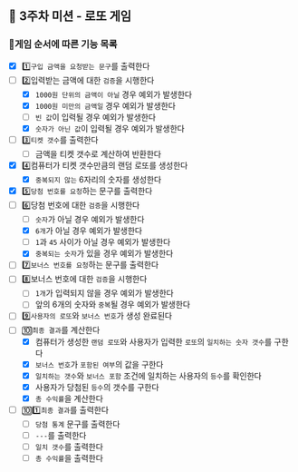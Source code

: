 ## 🎰 3주차 미션 - 로또 게임

### 🎫게임 순서에 따른 기능 목록

- [x] 1️⃣`구입 금액을 요청받는 문구`를 출력한다
- [ ] 2️⃣입력받는 금액에 대한 `검증`을 시행한다
    - [x] `1000원 단위의 금액이 아닐` 경우 예외가 발생한다
    - [x] `1000원 미만의 금액일` 경우 예외가 발생한다
    - [ ] `빈 값`이 입력될 경우 예외가 발생한다
    - [x] `숫자가 아닌 값`이 입력될 경우 예외가 발생한다
- [ ] 3️⃣`티켓 갯수`를 출력한다
    - [ ] 금액을 티켓 갯수로 계산하여 반환한다
- [x] 4️⃣컴퓨터가 티켓 갯수만큼의 랜덤 로또를 생성한다
    - [x] `중복되지 않는` 6자리의 숫자를 생성한다
- [x] 5️⃣`당첨 번호를 요청`하는 문구를 출력한다
- [ ] 6️⃣당첨 번호에 대한 `검증`을 시행한다
    - [ ] `숫자`가 아닐 경우 예외가 발생한다
    - [x] `6개`가 아닐 경우 예외가 발생한다
    - [ ] `1`과 `45` 사이가 아닐 경우 예외가 발생한다
    - [x] `중복되는 숫자`가 있을 경우 예외가 발생한다
- [ ] 7️⃣`보너스 번호를 요청`하는 문구를 출력한다
- [ ] 8️⃣보너스 번호에 대한 `검증`을 시행한다
    - [ ] `1개`가 입력되지 않을 경우 예외가 발생한다
    - [ ] 앞의 6개의 숫자와 `중복`될 경우 예외가 발생한다
- [ ] 9️⃣`사용자의 로또`와 `보너스 번호`가 생성 완료된다
- [ ] 🔟`최종 결과`를 계산한다
    - [x] 컴퓨터가 생성한 `랜덤 로또`와 사용자가 입력한 `로또`의 `일치하는 숫자 갯수`를 구한다
    - [x] `보너스 번호`가 `포함된 여부`의 값을 구한다
    - [x] `일치하는 갯수`와 `보너스 포함` 조건에 일치하는 사용자의 `등수`를 확인한다
    - [x] 사용자가 당첨된 `등수`의 갯수를 구한다
    - [x] `총 수익률`을 계산한다
- [ ] 🔟1️⃣`최종 결과`를 출력한다
    - [ ] `당첨 통계` 문구를 출력한다
    - [ ] `---`를 출력한다
    - [ ] `일치 갯수`를 출력한다
    - [ ] `총 수익률`을 출력한다
